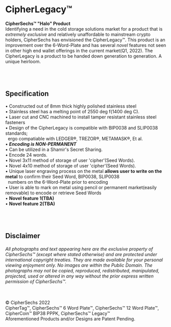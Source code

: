 # CipherLegacy™
**CipherSechs™ "Halo" Product**<br/>
Identifying a need in the cold storage solutions market for a product that is _extremely exclusive_ and relatively unaffordable to mainstream crypto holders, CipherSechs has envisioned the CipherLegacy™.  This product is an improvement over the 6-Word-Plate and has several _novel_ features not seen in other high end wallet offerings in the current market(Q1, 2022).  The CipherLegacy is a product to be handed down generation to generation.  A unique heirloom.<br/>
<br/>
<br/>
<br/>
## Specification  
• Constructed out of 8mm thick highly polished stainless steel<br/>
• Stainless steel has a melting point of 2550 deg f(1400 deg C).<br/>
• Laser cut and CNC machined to install tamper resistant stainless steel fasteners<br/>
• Design of the CipherLegacy is compatible with BIP0038 and SLIP0038 standards;<br/>
&nbsp;&nbsp;ergo compatiable with LEDGER®, TREZOR®, METAMASK®, Et al.<br/>
• **_Encoding is NON-PERMANENT_**<br/>
• Can be utilized in a Shamir's Secret Sharing.<br/>
• Encode 24 words.<br/>
• Novel 3x11 method of storage of user 'cipher'(Seed Words).<br/>
• Novel 4x10 method of storage of user 'cipher'(Seed Words).<br/>
• Unique laser engraving process on the metal **allows user to write on the metal** to confirm their Seed Word, BIP0038, SLIP0038<br/>
&nbsp;&nbsp;numbers on the 6-Word-Plate prior to encoding<br/>
• User is able to mark on metal using pencil or permanent market(easily removable) to encode or retrieve Seed Words<br/>
• **Novel feature 1(TBA)**<br/>
• **Novel feature 2(TBA)**<br/>
<br/>
<br/>
<br/>
## Disclaimer
###### All photographs and text appearing here are the exclusive property of CipherSechs™ (except where stated otherwise) and are protected under international copyright treaties. They are made available for your personal viewing enjoyment only. No images are within the Public Domain. The photographs may not be copied, reproduced, redistributed, manipulated, projected, used or altered in any way without the prior express written permission of CipherSechs™.
<br/>
© CipherSechs 2022<br/>
CipherTag™, CipherSechs™ 6 Word Plate™, CipherSechs™ 12 Word Plate™, CipherCoin™ BIP38 PPPK, CipherSechs™ Legacy™<br/>
Aforementioned Products and/or Designs are Patent Pending.
